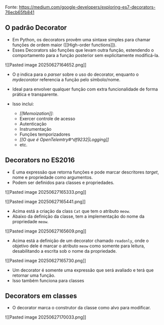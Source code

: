 
Fonte: https://medium.com/google-developers/exploring-es7-decorators-76ecb65fb841

## O padrão Decorator

- Em Python, os decorators provêm uma sintaxe simples para chamar funções de ordem maior ([[High-order functions]]).
- Esses Decorators são funções que levam outra função, estendendo o comportamento para a função posterior sem explicitamente modificá-la.

![[Pasted image 20250627164652.png]]

- O `@` indica para o *parser* sobre o uso do decorator, enquanto o *mydecorator* referencia a função pelo símbolo/nome.

- Ideal para envolver qualquer função com extra funcionalidade de forma prática e transparente.
- Isso inclui:
	- *[[Memoization]]*:
	- Exercer controle de acesso
	- Autenticação
	- Instrumentação
	- Funções temporizadores
	- *[[O que é OpenTelemtry#^df9232|Logging]]*
	- etc.

## Decorators no ES2016

- É uma expressão que retorna funções e pode marcar descritores *target*, nome e propriedade como argumentos.
- Podem ser definidos para classes e propriedades.

![[Pasted image 20250627165333.png]]

![[Pasted image 20250627165441.png]]

- Acima está a criação da class `Cat` que tem o atributo `meow`.
- Abaixo da definição da classe, tem a implementação do nome da propriedade `meow`.

![[Pasted image 20250627165609.png]]

- Acima está a definição de um decorator chamado `readonly`, onde o objetivo dele é marcar o atributo `meow` como somente para leitura, desabilitando a escrita sob o nome da propriedade.

![[Pasted image 20250627165730.png]]

- Um decorator é somente uma expressão que será avaliado e terá que retornar uma função.
- Isso também funciona para classes

## Decorators em classes

- O decorator marca o construtor da classe como alvo para modificar.

![[Pasted image 20250627170033.png]]